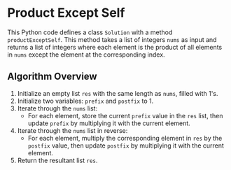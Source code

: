 # Product Except Self

This Python code defines a class `Solution` with a method `productExceptSelf`. This method takes a list of integers `nums` as input and returns a list of integers where each element is the product of all elements in `nums` except the element at the corresponding index.

## Algorithm Overview

1. Initialize an empty list `res` with the same length as `nums`, filled with 1's.
2. Initialize two variables: `prefix` and `postfix` to 1.
3. Iterate through the `nums` list:
   - For each element, store the current `prefix` value in the `res` list, then update `prefix` by multiplying it with the current element.
4. Iterate through the `nums` list in reverse:
   - For each element, multiply the corresponding element in `res` by the `postfix` value, then update `postfix` by multiplying it with the current element.
5. Return the resultant list `res`.
